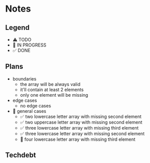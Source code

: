 # Notes

## Legend

- ⚠ TODO
- 🚧 IN PROGRESS
- ✅ DONE

## Plans

- boundaries
  - the array will be always valid
  - it'll contain at least 2 elements
  - only one element will be missing
- edge cases
  - no edge cases
- 🚧 general cases
  - ✅ two lowercase letter array with missing second element
  - ✅ two uppercase letter array with missing second element
  - ✅ three lowercase letter array with missing third element
  - ✅ three lowercase letter array with missing second element
  - 🚧 four lowercase letter array with missing third element

## Techdebt
